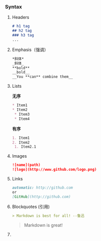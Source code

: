 ### Syntax

1. Headers

   ```markdown
   # h1 tag
   ## h2 tag
   ### h3 tag
   ...
   ```

   

2. Emphasis（强调）

   ```markdown
   *斜体*
   _斜体_
   **bold**
   __bold__
   __You **can** combine them__
   ```

3. Lists

   **无序**

   ```markdown
   * Item1
   * Item2
   	* Item3
   	* Item4	
   ```

   **有序**

   ```markdown
   1. Item1
   2. Item2
   	1. Item2.1
   ```

4. Images

   ```markdown
   ![name](path)
   ![logo](http://www.github.com/logo.png)
   ```

5. Links

   ```markdown
   automatic: http://github.com
   or
   [GitHub](http://github.com)
   ```

6. Blockquotes (引用)

   ```markdown
   > Markdown is best for all! --鲁迅	
   ```

   > Markdown is great!

7. 